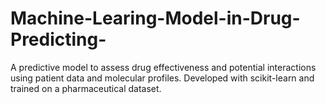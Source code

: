 # Machine-Learing-Model-in-Drug-Predicting-
A predictive model to assess drug effectiveness and potential interactions using patient data and molecular profiles. Developed with scikit-learn and trained on a pharmaceutical dataset.
